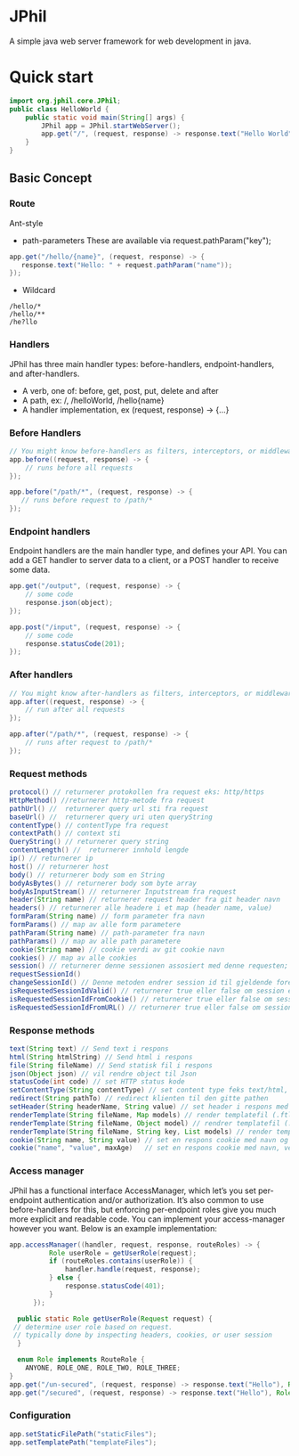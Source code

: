 # JPhil
A simple java web server framework for web development in java.

# Quick start

````Java
import org.jphil.core.JPhil;
public class HelloWorld {
    public static void main(String[] args) {
        JPhil app = JPhil.startWebServer();
        app.get("/", (request, response) -> response.text("Hello World"));
    }
}
````

## Basic Concept

### Route

Ant-style

- path-parameters These are available via request.pathParam("key");
````Java
app.get("/hello/{name}", (request, response) -> {
   response.text("Hello: " + request.pathParam("name"));
});
````

- Wildcard
````
/hello/*
/hello/**
/he?llo
````

### Handlers
JPhil has three main handler types: before-handlers, endpoint-handlers, and after-handlers. 
- A verb, one of: before, get, post, put, delete and after
- A path, ex: /, /helloWorld, /hello{name}
- A handler implementation, ex (request, response) -> {...}


### Before Handlers
````Java
// You might know before-handlers as filters, interceptors, or middleware from other libraries.
app.before((request, response) -> {
    // runs before all requests
});

app.before("/path/*", (request, response) -> {
   // runs before request to /path/*
});
````

### Endpoint handlers
Endpoint handlers are the main handler type, and defines your API. You can add a GET handler to server data to a client, or a POST handler to receive some data.
````Java
app.get("/output", (request, response) -> {
    // some code
    response.json(object);
});

app.post("/input", (request, response) -> {
    // some code
    response.statusCode(201);
});

````

### After handlers

````Java
// You might know after-handlers as filters, interceptors, or middleware from other libraries.
app.after((request, response) -> {
    // run after all requests
});

app.after("/path/*", (request, response) -> {
    // runs after request to /path/*
});

````
### Request methods
````Java
protocol() // returnerer protokollen fra request eks: http/https
HttpMethod() //returnerer http-metode fra request
pathUrl() //  returnerer query url sti fra request
baseUrl() //  returnerer query uri uten queryString
contentType() // contentType fra request
contextPath() // context sti
QueryString() // returnerer query string
contentLength() //  returnerer innhold lengde
ip() // returnerer ip
host() // returnerer host
body() // returnerer body som en String
bodyAsBytes() // returnerer body som byte array
bodyAsInputStream() // returnerer Inputstream fra request
header(String name) // returnerer request header fra git header navn
headers() // returnerer alle headere i et map (header name, value)
formParam(String name) // form parameter fra navn
formParams() // map av alle form parametere
pathParam(String name) // path-parameter fra navn
pathParams() // map av alle path parametere
cookie(String name) // cookie verdi av git cookie navn
cookies() // map av alle cookies
session() // returnerer denne sessionen assosiert med denne requesten; hvis ingen session, vil den lage en.
requestSessionId()
changeSessionId() // Denne metoden endrer session id til gjeldende forespørsel/request og returnerer den nye session.
isRequestedSessionIdValid() // returnerer true eller false om session er gyldig.
isRequestedSessionIdFromCookie() // returnerer true eller false om session er fra cookie.
isRequestedSessionIdFromURL() // returnerer true eller false om session er fra URL.

````

### Response methods

````Java
text(String text) // Send text i respons
html(String htmlString) // Send html i respons
file(String fileName) // Send statisk fil i respons
json(Object json) // vil rendre object til Json
statusCode(int code) // set HTTP status kode
setContentType(String contentType) // set content type feks text/html, application/json;charset=UTF-8 etc.
redirect(String pathTo) // redirect klienten til den gitte pathen
setHeader(String headerName, String value) // set header i respons med å gi header navn og en verdi.
renderTemplate(String fileName, Map models) // render templatefil (.ftl) med FreeMarker template engine, fra git filnavn og modeler/objekter i et map.
renderTemplate(String fileName, Object model) // rendrer templatefil (.ftl) med FreeMarker template engine, fra git filnavn og model.
renderTemplate(String fileName, String key, List models) // render templatefil (.ftl) med FreeMarker template engine, fra git filnavn, nøkkel referanse til lista(som et hashmap (key,value), og modeler/objekter i en liste)
cookie(String name, String value) // set en respons cookie med navn og verdi.
cookie("name", "value", maxAge)   // set en respons cookie med navn, verdi og max-age.
````

### Access manager
JPhil has a functional interface AccessManager, which let’s you set per-endpoint authentication and/or authorization. It’s also common to use before-handlers for this, but enforcing per-endpoint roles give you much more explicit and readable code. You can implement your access-manager however you want. Below is an example implementation:

````Java
app.accessManager((handler, request, response, routeRoles) -> {
          Role userRole = getUserRole(request);
          if (routeRoles.contains(userRole)) {
              handler.handle(request, response);
          } else {
              response.statusCode(401);
          }
      });

  public static Role getUserRole(Request request) {
 // determine user role based on request.
 // typically done by inspecting headers, cookies, or user session
  }

  enum Role implements RouteRole {
    ANYONE, ROLE_ONE, ROLE_TWO, ROLE_THREE;
}
app.get("/un-secured", (request, response) -> response.text("Hello"), Role.ANYONE);
app.get("/secured", (request, response) -> response.text("Hello"), Role.ROLE_ONE);

````

### Configuration

````Java
app.setStaticFilePath("staticFiles");
app.setTemplatePath("templateFiles");

````
